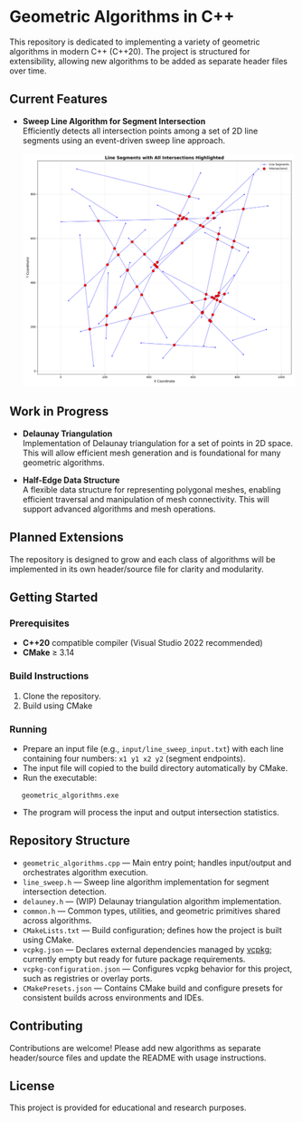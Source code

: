 ﻿# Geometric Algorithms in C++

This repository is dedicated to implementing a variety of geometric algorithms in modern C++ (C++20). The project is structured for extensibility, allowing new algorithms to be added as separate header files over time.

## Current Features

- **Sweep Line Algorithm for Segment Intersection**  
  Efficiently detects all intersection points among a set of 2D line segments using an event-driven sweep line approach.

  ![Sweep Line Algorithm Illustration](images/line_segments_intersections.png)

## Work in Progress

- **Delaunay Triangulation**  
  Implementation of Delaunay triangulation for a set of points in 2D space. This will allow efficient mesh generation and is foundational for many geometric algorithms.

- **Half-Edge Data Structure**  
  A flexible data structure for representing polygonal meshes, enabling efficient traversal and manipulation of mesh connectivity. This will support advanced algorithms and mesh operations.

## Planned Extensions

The repository is designed to grow and each class of algorithms will be implemented in its own header/source file for clarity and modularity.

## Getting Started

### Prerequisites

- **C++20** compatible compiler (Visual Studio 2022 recommended)
- **CMake** ≥ 3.14

### Build Instructions

1. Clone the repository.
2. Build using CMake

### Running

- Prepare an input file (e.g., `input/line_sweep_input.txt`) with each line containing four numbers: `x1 y1 x2 y2` (segment endpoints).
- The input file will copied to the build directory automatically by CMake.
- Run the executable:
```
   geometric_algorithms.exe
```
- The program will process the input and output intersection statistics.

## Repository Structure

- `geometric_algorithms.cpp` — Main entry point; handles input/output and orchestrates algorithm execution.
- `line_sweep.h` — Sweep line algorithm implementation for segment intersection detection.
- `delauney.h` — (WIP) Delaunay triangulation algorithm implementation.
- `common.h` — Common types, utilities, and geometric primitives shared across algorithms.
- `CMakeLists.txt` — Build configuration; defines how the project is built using CMake.
- `vcpkg.json` — Declares external dependencies managed by [vcpkg](https://github.com/microsoft/vcpkg); currently empty but ready for future package requirements.
- `vcpkg-configuration.json` — Configures vcpkg behavior for this project, such as registries or overlay ports.
- `CMakePresets.json` — Contains CMake build and configure presets for consistent builds across environments and IDEs.


## Contributing

Contributions are welcome! Please add new algorithms as separate header/source files and update the README with usage instructions.

## License

This project is provided for educational and research purposes.
